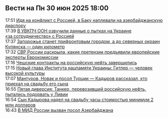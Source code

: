 <h2>Вести на Пн 30 июн 2025 18:00</h2><!--2025-06-30 17:51:00-->
<div class="rssn">
  <div><span class="smaller gray hspace">17:51</span> <a class="nodecor" href="https://eadaily.com/ru/news/2025/06/30/idya-na-konflikt-s-rossiey-v-baku-naplevali-na-azerbaydzhanskuyu-diasporu">Идя на конфликт с Россией, в Баку наплевали на азербайджанскую диаспору</a></div>
</div>
<div class="rssn">
  <div><span class="smaller gray hspace">17:39</span> <a class="nodecor" href="https://eadaily.com/ru/news/2025/06/30/v-uvkpch-oon-ozvuchili-dannye-o-pytkah-na-ukraine-za-sotrudnichestvo-s-rossiey">В УВКПЧ ООН озвучили данные о пытках на Украине «за сотрудничество» с Россией</a></div>
</div>
<div class="rssn">
  <div><span class="smaller gray hspace">17:37</span> <a class="nodecor" href="https://eadaily.com/ru/news/2025/06/30/zaporozhe-stanet-prifrontovym-gorodom-a-do-severnyh-okrain-kupyanska-odin-kilometr">Запорожье станет прифронтовым городом, а до северных окраин Купянска — один километр</a></div>
</div>
<div class="rssn">
  <div><span class="smaller gray hspace">17:32</span> <a class="nodecor" href="https://eadaily.com/ru/news/2025/06/30/svr-rossii-raskryla-kakie-pretenzii-predyavili-evropeyskie-eksperty-evrokomissii">СВР России раскрыла, какие претензии предъявили европейские эксперты Еврокомиссии</a></div>
</div>
<div class="rssn">
  <div><span class="smaller gray hspace">17:16</span> <a class="nodecor" href="https://eadaily.com/ru/news/2025/06/30/cheshskie-kontrakty-na-rossiyskuyu-neft-zavershilis">Чешские контракты на российскую нефть завершились</a></div>
</div>
<div class="rssn">
  <div><span class="smaller gray hspace">17:15</span> <a class="nodecor" href="https://eadaily.com/ru/news/2025/06/30/novyy-glava-instituta-nacpamyati-ukrainy-gitler-chelovek-vysokoy-kultury">Новый глава Института нацпамяти Украины: Гитлер — человек высокой культуры</a></div>
</div>
<div class="rssn">
  <div><span class="smaller gray hspace">17:07</span> <a class="nodecor" href="https://eadaily.com/ru/news/2025/06/30/manturov-novak-i-posol-turcii-kadyrov-rasskazal-kto-priehal-na-svadbu-ego-syna">Мантуров, Новак и посол Турции — Кадыров рассказал, кто приехал на свадьбу его сына</a></div>
</div>
<div class="rssn">
  <div><span class="smaller gray hspace">16:55</span> <a class="nodecor" href="https://eadaily.com/ru/news/2025/06/30/pyataya-diversiya-tanker-perevozivshiy-rossiyskuyu-neft-pytalis-podorvat-u-livii">Пятая диверсия: Танкер, перевозивший российскую нефть, пытались подорвать у Ливии</a></div>
</div>
<div class="rssn">
  <div><span class="smaller gray hspace">16:54</span> <a class="nodecor" href="https://eadaily.com/ru/news/2025/06/30/syn-kadyrova-nadel-na-svadbu-chasy-stoimostyu-minimum-2-mln-dollarov">Сын Кадырова надел на свадьбу часы стоимостью минимум 2 млн долларов</a></div>
</div>
<div class="rssn">
  <div><span class="smaller gray hspace">16:43</span> <a class="nodecor" href="https://eadaily.com/ru/news/2025/06/30/v-mid-rossii-vyzvan-posol-azerbaydzhana">В МИД России вызван посол Азербайджана</a></div>
</div>